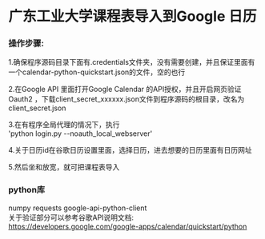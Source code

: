 # 广东工业大学课程表导入到Google 日历

### 操作步骤: 
1.确保程序源码目录下面有.credentials文件夹，没有需要创建，并且保证里面有一个calendar-python-quickstart.json的文件，空的也行    

2.在Google API 里面打开Google Calendar 的API授权，并且开启网页验证Oauth2 ，下载client_secret_xxxxxx.json文件到程序源码的根目录，改名为client_secret.json   

3.在有程序全局代理的情况下，执行  
 'python login.py --noauth_local_webserver'  
 
4.关于日历id在谷歌日历设置里面，选择日历，进去想要的日历里面有日历网址  

5.然后坐和放宽，就可把课程表导入  

### python库
numpy requests google-api-python-client  
关于验证部分可以参考谷歌API说明文档:  
https://developers.google.com/google-apps/calendar/quickstart/python